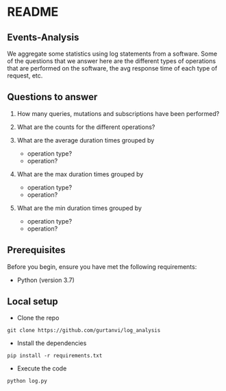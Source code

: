 # README

## Events-Analysis

We aggregate some statistics using log statements from a software. Some of the questions that we answer here are the different types of operations that are performed on the software, the avg response time of each type of request, etc.

## Questions to answer

1. How many queries, mutations and subscriptions have been performed?
2. What are the counts for the different operations?
3. What are the average duration times grouped by 
   * operation type?
   * operation?
4. What are the max duration times grouped by
   * operation type?
   * operation?
5. What are the min duration times grouped by

   * operation type?
   * operation?

## Prerequisites

Before you begin, ensure you have met the following requirements:

* Python \(version 3.7\)

## Local setup

* Clone the repo

```text
git clone https://github.com/gurtanvi/log_analysis
```

* Install the dependencies

```text
pip install -r requirements.txt
```

* Execute the code

```text
python log.py
```

## 

